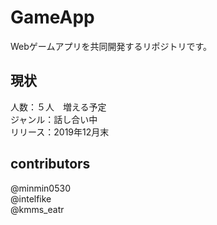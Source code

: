# GameApp
Webゲームアプリを共同開発するリポジトリです。  
## 現状
人数：５人　増える予定  
ジャンル：話し合い中  
リリース：2019年12月末  
## contributors
@minmin0530  
@intelfike  
@kmms_eatr
